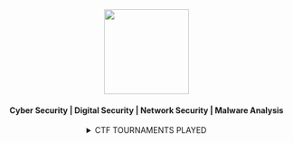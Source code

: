 <div align="center">
   <img height="150" src="https://github.com/x03ee/x03ee/blob/main/settings.gif" />
</div>
<h4 align="center">Cyber Security | Digital Security | Network Security | Malware Analysis</h4>
<details>
   <summary align="center">CTF TOURNAMENTS PLAYED</summary>
   <div align="center">
      <table>
         <tr>
            <th>CTF</th>
            <th>Rank</th>
         </tr>
         <tr>
            <td>EKOPARTYCTF 2024</td>
            <td>162/458</td>
         </tr>
         <tr>
            <td>4T$CTF 2024</td>
            <td>57/337</td>
         </tr>
         <tr>
            <td>BlueHensCTF 2024</td>
            <td>125/498</td>
         </tr>
         <tr>
            <td>cruXipher 2024</td>
            <td>38/365</td>
         </tr>
         <tr>
            <td>QuestconCTF 2024</td>
            <td>157/459</td>
         </tr>
         <tr>
            <td>SunshineCTF 2024</td>
            <td>206/642</td>
         </tr>
         <tr>
            <td>DEADFACE CTF 2024</td>
            <td>224/1215</td>
         </tr>
         <tr>
            <td>TCP1P CTF2024</td>
            <td>190/396</td>
         </tr>
         <tr>
            <td>BuckeyeCTF 2024</td>
            <td>90/648</td>
         </tr>
         <tr>
            <td>IRON CTF 2024</td>
            <td>273/1033</td>
         </tr>
      </table>
   </div>
</details>
